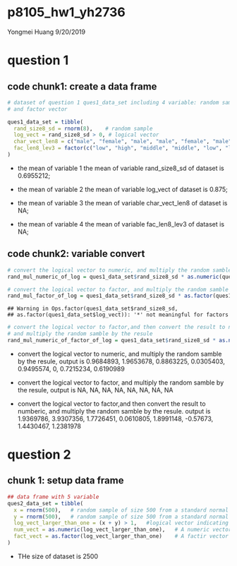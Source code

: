 p8105\_hw1\_yh2736
================
Yongmei Huang
9/20/2019

# question 1

## code chunk1: create a data frame

``` r
# dataset of question 1 ques1_data_set including 4 variable: random sample, logical vector, character vector
# and factor vector

ques1_data_set = tibble(
  rand_size8_sd = rnorm(8),    # random sample
  log_vect = rand_size8_sd > 0, # logical vector
  char_vect_len8 = c("male", "female", "male", "male", "female", "male", "male", "female"),  # character vector
  fac_len8_lev3 = factor(c("low", "high", "middle", "middle", "low", "low", "high", "middle")) # factor vector
)
```

  - the mean of variable 1 the mean of variable rand\_size8\_sd of
    dataset is 0.6955212;

  - the mean of variable 2 the mean of variable log\_vect of dataset is
    0.875;

  - the mean of variable 3 the mean of variable char\_vect\_len8 of
    dataset is NA;

  - the mean of variable 4 the mean of variable fac\_len8\_lev3 of
    dataset is
NA;

## code chunk2: variable convert

``` r
# convert the logical vector to numeric, and multiply the random samble by the resule
rand_mul_numeric_of_log = ques1_data_set$rand_size8_sd * as.numeric(ques1_data_set$log_vect)

# convert the logical vector to factor, and multiply the random samble by the resule
rand_mul_factor_of_log = ques1_data_set$rand_size8_sd * as.factor(ques1_data_set$log_vect)
```

    ## Warning in Ops.factor(ques1_data_set$rand_size8_sd,
    ## as.factor(ques1_data_set$log_vect)): '*' not meaningful for factors

``` r
# convert the logical vector to factor,and then convert the result to numberic, 
# and multiply the random samble by the resule
rand_mul_numeric_of_factor_of_log = ques1_data_set$rand_size8_sd * as.numeric(as.factor(ques1_data_set$log_vect))
```

  - convert the logical vector to numeric, and multiply the random
    samble by the resule, output is 0.9684893, 1.9653678, 0.8863225,
    0.0305403, 0.9495574, 0, 0.7215234, 0.6190989

  - convert the logical vector to factor, and multiply the random samble
    by the resule, output is NA, NA, NA, NA, NA, NA, NA, NA

  - convert the logical vector to factor,and then convert the result to
    numberic, and multiply the random samble by the resule. output is
    1.9369786, 3.9307356, 1.7726451, 0.0610805, 1.8991148, -0.57673,
    1.4430467, 1.2381978

# question 2

## chunk 1: setup data frame

``` r
## data frame with 5 variable
ques2_data_set = tibble(
  x = rnorm(500),   # random sample of size 500 from a standard normal distribution
  y = rnorm(500),   # random sample of size 500 from a standard normal distribution
  log_vect_larger_than_one = (x + y) > 1,   #logical vector indicating which X+y>1
  num_vect = as.numeric(log_vect_larger_than_one),   # A numeric vector created by coercing the above logical vector
  fact_vect = as.factor(log_vect_larger_than_one)    # A factir vector crated by coercing the above logical vector
)
```

  - THe size of dataset is 2500
